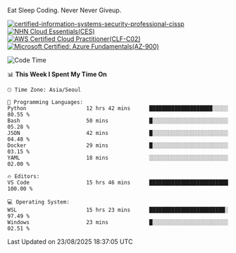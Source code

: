 Eat Sleep Coding.
Never Never Giveup.

[![certified-information-systems-security-professional-cissp](https://github.com/user-attachments/assets/d259884f-7f9a-4d80-a663-6968ead7464a)](https://www.credly.com/badges/f394a010-85a0-450b-9136-8043af01d71c/public_url)
[![NHN Cloud Essentials(CES)](https://github.com/user-attachments/assets/f405dcae-c923-424d-927f-e993bac10fa9)](https://www.nhncloud.com/kr/edu/certification/search)
[![AWS Certified Cloud Practitioner(CLF-C02)](https://github.com/user-attachments/assets/5199a6f5-42d5-4e70-b493-16c3fd42e691)](https://www.credly.com/badges/235e2b66-a782-4a21-ac77-ac4e42037113)
[![Microsoft Certified: Azure Fundamentals(AZ-900)](https://github.com/user-attachments/assets/7eb23f86-6311-42f9-83ab-166a25656710)](https://learn.microsoft.com/en-us/users/tiaz0128/credentials/ca6706271c8233ef)

<!--START_SECTION:waka-->
![Code Time](http://img.shields.io/badge/Code%20Time-4%2C354%20hrs%2038%20mins-blue)

📊 **This Week I Spent My Time On** 

```text
🕑︎ Time Zone: Asia/Seoul

💬 Programming Languages: 
Python                   12 hrs 42 mins      ████████████████████░░░░░   80.55 % 
Bash                     50 mins             █░░░░░░░░░░░░░░░░░░░░░░░░   05.28 % 
JSON                     42 mins             █░░░░░░░░░░░░░░░░░░░░░░░░   04.48 % 
Docker                   29 mins             █░░░░░░░░░░░░░░░░░░░░░░░░   03.15 % 
YAML                     18 mins             ░░░░░░░░░░░░░░░░░░░░░░░░░   02.00 % 

🔥 Editors: 
VS Code                  15 hrs 46 mins      █████████████████████████   100.00 % 

💻 Operating System: 
WSL                      15 hrs 23 mins      ████████████████████████░   97.49 % 
Windows                  23 mins             █░░░░░░░░░░░░░░░░░░░░░░░░   02.51 % 
```


 Last Updated on 23/08/2025 18:37:05 UTC
<!--END_SECTION:waka-->
